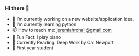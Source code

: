 ### Hi there 👋

- 🔭 I’m currently working on a new website/application idea. 
- 🌱 I’m currently learning python
- 📫 How to reach me: jeremiahrohall@gmail.com
- 🎹 Fun Fact: I play piano
- 📖 Currently Reading: Deep Work by Cal Newport
- 🏫 First year student
